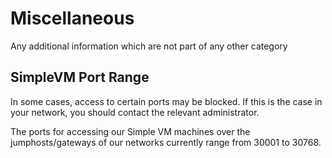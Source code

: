# Miscellaneous

Any additional information which are not part of any other category

## SimpleVM Port Range

In some cases, access to certain ports may be blocked. If this is the case in your network, you should contact the relevant administrator.

The ports for accessing our Simple VM machines over the jumphosts/gateways of our networks currently range from 30001 to 30768.
